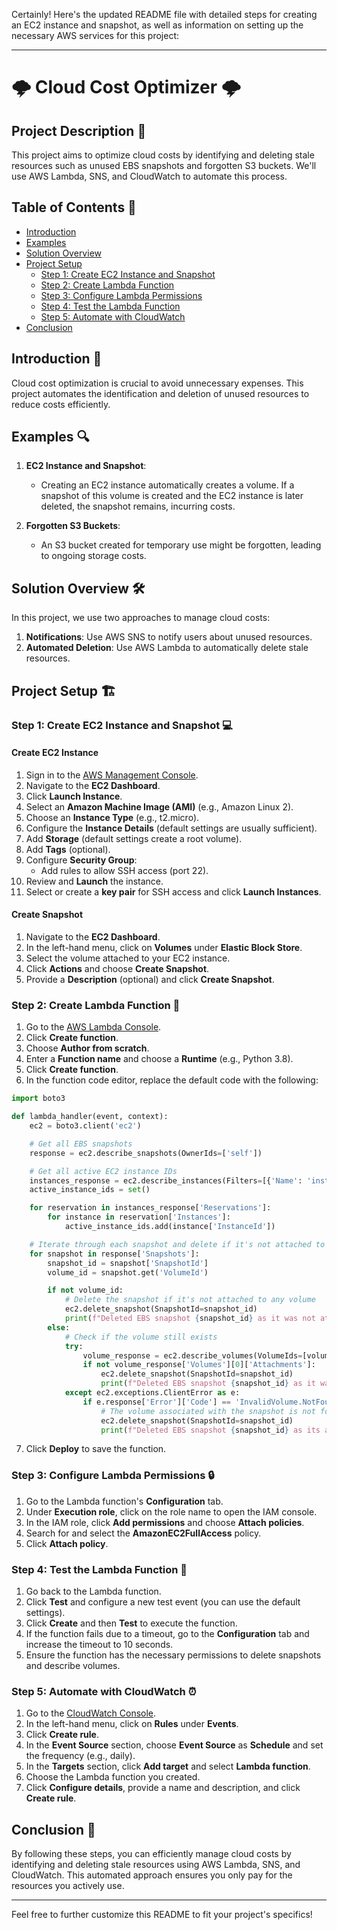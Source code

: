 Certainly! Here's the updated README file with detailed steps for creating an EC2 instance and snapshot, as well as information on setting up the necessary AWS services for this project:

---

# 🌩️ Cloud Cost Optimizer 🌩️

## Project Description 📜
This project aims to optimize cloud costs by identifying and deleting stale resources such as unused EBS snapshots and forgotten S3 buckets. We'll use AWS Lambda, SNS, and CloudWatch to automate this process.

## Table of Contents 📑
- [Introduction](#introduction)
- [Examples](#examples)
- [Solution Overview](#solution-overview)
- [Project Setup](#project-setup)
  - [Step 1: Create EC2 Instance and Snapshot](#step-1-create-ec2-instance-and-snapshot)
  - [Step 2: Create Lambda Function](#step-2-create-lambda-function)
  - [Step 3: Configure Lambda Permissions](#step-3-configure-lambda-permissions)
  - [Step 4: Test the Lambda Function](#step-4-test-the-lambda-function)
  - [Step 5: Automate with CloudWatch](#step-5-automate-with-cloudwatch)
- [Conclusion](#conclusion)

## Introduction 🎯
Cloud cost optimization is crucial to avoid unnecessary expenses. This project automates the identification and deletion of unused resources to reduce costs efficiently.

## Examples 🔍
1. **EC2 Instance and Snapshot**:
   - Creating an EC2 instance automatically creates a volume. If a snapshot of this volume is created and the EC2 instance is later deleted, the snapshot remains, incurring costs.
   
2. **Forgotten S3 Buckets**:
   - An S3 bucket created for temporary use might be forgotten, leading to ongoing storage costs.

## Solution Overview 🛠️
In this project, we use two approaches to manage cloud costs:
1. **Notifications**: Use AWS SNS to notify users about unused resources.
2. **Automated Deletion**: Use AWS Lambda to automatically delete stale resources.

## Project Setup 🏗️

### Step 1: Create EC2 Instance and Snapshot 💻
#### Create EC2 Instance
1. Sign in to the [AWS Management Console](https://aws.amazon.com/console/).
2. Navigate to the **EC2 Dashboard**.
3. Click **Launch Instance**.
4. Select an **Amazon Machine Image (AMI)** (e.g., Amazon Linux 2).
5. Choose an **Instance Type** (e.g., t2.micro).
6. Configure the **Instance Details** (default settings are usually sufficient).
7. Add **Storage** (default settings create a root volume).
8. Add **Tags** (optional).
9. Configure **Security Group**:
   - Add rules to allow SSH access (port 22).
10. Review and **Launch** the instance.
11. Select or create a **key pair** for SSH access and click **Launch Instances**.

#### Create Snapshot
1. Navigate to the **EC2 Dashboard**.
2. In the left-hand menu, click on **Volumes** under **Elastic Block Store**.
3. Select the volume attached to your EC2 instance.
4. Click **Actions** and choose **Create Snapshot**.
5. Provide a **Description** (optional) and click **Create Snapshot**.

### Step 2: Create Lambda Function 📝
1. Go to the [AWS Lambda Console](https://console.aws.amazon.com/lambda/).
2. Click **Create function**.
3. Choose **Author from scratch**.
4. Enter a **Function name** and choose a **Runtime** (e.g., Python 3.8).
5. Click **Create function**.
6. In the function code editor, replace the default code with the following:

```python
import boto3

def lambda_handler(event, context):
    ec2 = boto3.client('ec2')

    # Get all EBS snapshots
    response = ec2.describe_snapshots(OwnerIds=['self'])

    # Get all active EC2 instance IDs
    instances_response = ec2.describe_instances(Filters=[{'Name': 'instance-state-name', 'Values': ['running']}])
    active_instance_ids = set()

    for reservation in instances_response['Reservations']:
        for instance in reservation['Instances']:
            active_instance_ids.add(instance['InstanceId'])

    # Iterate through each snapshot and delete if it's not attached to any volume or the volume is not attached to a running instance
    for snapshot in response['Snapshots']:
        snapshot_id = snapshot['SnapshotId']
        volume_id = snapshot.get('VolumeId')

        if not volume_id:
            # Delete the snapshot if it's not attached to any volume
            ec2.delete_snapshot(SnapshotId=snapshot_id)
            print(f"Deleted EBS snapshot {snapshot_id} as it was not attached to any volume.")
        else:
            # Check if the volume still exists
            try:
                volume_response = ec2.describe_volumes(VolumeIds=[volume_id])
                if not volume_response['Volumes'][0]['Attachments']:
                    ec2.delete_snapshot(SnapshotId=snapshot_id)
                    print(f"Deleted EBS snapshot {snapshot_id} as it was taken from a volume not attached to any running instance.")
            except ec2.exceptions.ClientError as e:
                if e.response['Error']['Code'] == 'InvalidVolume.NotFound':
                    # The volume associated with the snapshot is not found (it might have been deleted)
                    ec2.delete_snapshot(SnapshotId=snapshot_id)
                    print(f"Deleted EBS snapshot {snapshot_id} as its associated volume was not found.")
```

7. Click **Deploy** to save the function.

### Step 3: Configure Lambda Permissions 🔒
1. Go to the Lambda function's **Configuration** tab.
2. Under **Execution role**, click on the role name to open the IAM console.
3. In the IAM role, click **Add permissions** and choose **Attach policies**.
4. Search for and select the **AmazonEC2FullAccess** policy.
5. Click **Attach policy**.

### Step 4: Test the Lambda Function 🧪
1. Go back to the Lambda function.
2. Click **Test** and configure a new test event (you can use the default settings).
3. Click **Create** and then **Test** to execute the function.
4. If the function fails due to a timeout, go to the **Configuration** tab and increase the timeout to 10 seconds.
5. Ensure the function has the necessary permissions to delete snapshots and describe volumes.

### Step 5: Automate with CloudWatch ⏰
1. Go to the [CloudWatch Console](https://console.aws.amazon.com/cloudwatch/).
2. In the left-hand menu, click on **Rules** under **Events**.
3. Click **Create rule**.
4. In the **Event Source** section, choose **Event Source** as **Schedule** and set the frequency (e.g., daily).
5. In the **Targets** section, click **Add target** and select **Lambda function**.
6. Choose the Lambda function you created.
7. Click **Configure details**, provide a name and description, and click **Create rule**.

## Conclusion 🎉
By following these steps, you can efficiently manage cloud costs by identifying and deleting stale resources using AWS Lambda, SNS, and CloudWatch. This automated approach ensures you only pay for the resources you actively use.

---

Feel free to further customize this README to fit your project's specifics!
